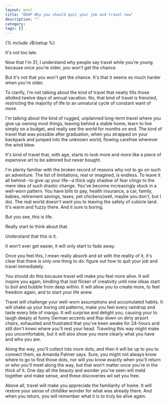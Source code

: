 ```yaml
---
layout: post
title: "ODOP Why you should quit your job and travel now"
description: ""
category: 
tags: []
---
```

{% include JB/setup %}

It's not too late.

Now that I'm 31, I understand why people say travel while you're young because once you're older, you won't get the chance.

But it's not that you won't get the chance.  It's that it seems so much harder when you're older.

To clarify, I'm not talking about the kind of travel that neatly fills those allotted twelve days of annual vacation. No, that kind of travel is frenzied, restricting the majority of life to an unnatural cycle of constant want of more.

I'm talking about the kind of rugged, unplanned long-term travel where you give up owning most things, leaving behind a stable home, learn to live simply on a budget, and really see the world for months on end. The kind of travel that was possible after graduation, when you strapped on your backpack and jumped into the unknown world, flowing carefree wherever the wind blew.

It's kind of travel that, with age, starts to look more and more like a piece of expensive art to be admired but never bought.

I'm plenty familiar with the broken record of reasons why not to go on such an adventure. The list of limitations, real or imagined, is endless. To leave it all behind--to give up your life--a thick ugly shadow of fear clings to the mere idea of such drastic change. You've become increasingly stuck in a well-worn pattern. You have bills to pay, health insurance, a car, family, babies, retirement savings, taxes, pet chickens(well, maybe you don't, but I do). The real world doesn't want you to leaving the safety of cubicle land. It's warm and fuzzy there. And it sure is boring.

But you see, this is life.

Really start to think about that.

Understand that this is it.

It won't ever get easier, it will only start to fade away.

Once you feel this, I mean really absorb and sit with the reality of it, it's clear that there is only one thing to do: figure out how to quit your job and travel immediately.

You should do this because travel will make you feel more alive. It will inspire you again, kindling that lost flicker of creativity until new ideas start to boil and bubble from deep within. It will allow you to create more, to feel freedom again, and to start your life anew.

Travel will challenge your well-worn assumptions and accumulated habits. It will shake up your boring old patterns, make you feel every raindrop and taste every bite of mango. It will surprise and delight you, causing your to laugh deeply at funny German accents and flop down on dirty airport chairs, exhausted and frustrated that you've been awake for 24-hours and still don't knwo where you'll rest your head. Traveling this way might make you uncomfortable, but it will alos show you more clearly what you have and who you are.

Along the way, you'll collect lots more dots,  and then it will be up to you to connect them, as Amanda Palmer says. Sure, you might not always know where to go to find those dots, nor will you know exactly when you'll return or who you'll meet along the way, but that won't matter once you're in the thick of it. One day all the beauty and wonder you've seen will meld together and make sense, and these discoveries wil set you free.

Above all, travel will make you appreciate the familiarity of home. It will restore your sense of childlike wonder for what was already there. And when you return, you will remember what it is to truly be alive again.


